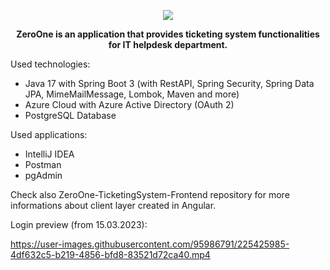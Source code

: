 <p align="center">
<img src="https://user-images.githubusercontent.com/95986791/225428948-b1a70c5b-f605-4b89-af0c-247d206ff284.png">
</p>

<p align="center"><b>ZeroOne is an application that provides ticketing system functionalities for IT helpdesk department.</b></p>

Used technologies:
- Java 17 with Spring Boot 3 (with RestAPI, Spring Security, Spring Data JPA, MimeMailMessage, Lombok, Maven and more)
- Azure Cloud with Azure Active Directory (OAuth 2)
- PostgreSQL Database


Used applications:
- IntelliJ IDEA
- Postman
- pgAdmin

Check also ZeroOne-TicketingSystem-Frontend repository for more informations about client layer created in Angular.



Login preview (from 15.03.2023):

https://user-images.githubusercontent.com/95986791/225425985-4df632c5-b219-4856-bfd8-83521d72ca40.mp4

